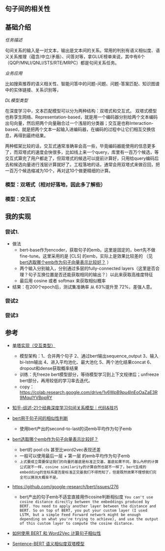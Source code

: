 
## 句子间的相关性

## 基础介绍
*任务描述*

句间关系的输入是一对文本，输出是文本间的关系。常用的判别有语义相似度、语义关系推理（蕴含/中立/矛盾）、问答对等，拿GLUE榜单来说，其中有6个（QQP/MNLI/QNLI/STS/RTE/MRPC）都是句间关系任务。

*业务应用*

比如搜索推荐的语义相关性、智能问答中的问题-问题、问题-答案匹配、知识图谱中的实体链接、关系识别等，

*DL模型类型*

在深度学习中，文本匹配模型可以分为两种结构：双塔式和交互式。 双塔式模型也称孪生网络、Representation-based，就是用一个编码器分别给两个文本编码出句向量，然后把两个向量融合过一个浅层的分类器；交互是也称Interaction-based，就是把两个文本一起输入进编码器，在编码的过程中让它们相互交换信息，再得到最终结果。

两种框架比较的话，交互式通常准确率会高一些，毕竟编码器能使用的信息更多了，而双塔式的速度会快很多，比如线上来一个query，库里有一百万个候选，等交互式算完了用户都走了，但双塔式的候选可以提前计算好，只用给query编码后去和候选向量进行浅层计算就好了。工程落地的话，通常会用双塔式来做召回，把一百万个候选缩减为10个，再对这10个做更精细的计算。

### 模型：双塔式（相对好落地，因此多了解些）



### 模型：交互式




## 我的实现

### 尝试1. 
- 做法
    - bert-base作为encoder，获取句子的emb。这里是固定的，bert先不做fine-tune。这里采用的是 [CLS] 的emb，实际上是效果比较差的
      （见 [bert选取哪个emb作为句子向量表示比较好？](https://blog.csdn.net/u012526436/article/details/115736907) ）
    - 两个输入分别输入，分别通过多层的fully-connected layers（这里是否合理？句子互换位置是否还能获取相同的输出？）以此来获取高维度特征
    - 最后用 cosine 或者 softmax 来获取相似概率
- 结果：在200个epoch后，测试集准确率 从 63%提升至 72%，差强人意。

### 尝试2


### 尝试3





## 参考
- [单塔实现（交互类型）](https://colab.research.google.com/github/karm216/Fastpages-Notebooks/blob/master/_notebooks/2021-04-18-Quora%20Questions%20Pairs.ipynb#scrollTo=OPYy3UMICQN_)
  - 模型架构：1、合并两个句子 2、通过bert输出sequence_output 3、输入bi-lstm输出 4、进入平均池化、最大池化 5、两个池化结果concat 6、dropout和dense获取概率结果
  - 训练：先freeze bert模型部分，等待模型学习到上下文规律后；unfreeze bert部分，再用较低的学习率去迭代。
  - copy：https://colab.research.google.com/drive/1v6WpB9pu4lnEoOaZaE3R9MquIYVBppRY

- [知乎-综述-21个经典深度学习句间关系模型｜代码&技巧](https://zhuanlan.zhihu.com/p/357864974)
- [bert用于句子间的相似性判断](https://mccormickml.com/2019/05/14/BERT-word-embeddings-tutorial/#32-understanding-the-output)
    - 使用bert产出的second-to-last的词emb平均作为句子emb
- [bert选取哪个emb作为句子向量表示比较好？](https://blog.csdn.net/u012526436/article/details/115736907)
    - bert的 pool cls 甚至比word2vec表现还差
    - 一般可以使用最后一层 + 第一层 的emb平均作为句子emb
    - `上式要成立需要保证我们的向量的基底是标准正交基，基底如果不同，那么內积的计算公式就不一样，cosine similarity的计算自然也就不一样了，bert生成的embedding的坐标系是否是标准正交基我们不得而知了，但是既然效果不理想我们完全可以猜测大概率不是。`

- https://github.com/google-research/bert/issues/276
    - bert产出的句子emb不适宜直接用作cosine判断相似度
    `You can't use cosine distance directly between the embeddings produced by BERT. You need to apply another layer between the distance and BERT.
So on top of BERT, you put your custom layer (I used LSTM, but a simple Feed Forward network might be enough depending on what you're trying to achieve), and use the output of this custom layer to compute the cosine distance.`
- [如何使用 BERT 和 Word2Vec 计算句子相似性](https://geek.digiasset.org/pages/nlp/nlpinfo/using-similarity-sentence-bert-word2vec-_21Apr13202631442339/)
- [Sentence-BERT 语义相似度双塔模型](https://blog.csdn.net/weixin_42327752/article/details/124147253)
